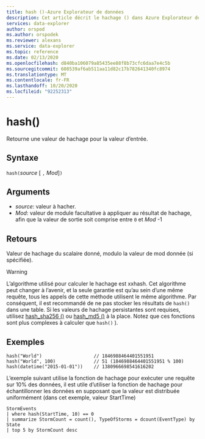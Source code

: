 ```yaml
---
title: hash ()-Azure Explorateur de données
description: Cet article décrit le hachage () dans Azure Explorateur de données.
services: data-explorer
author: orspod
ms.author: orspodek
ms.reviewer: alexans
ms.service: data-explorer
ms.topic: reference
ms.date: 02/13/2020
ms.openlocfilehash: d840ba106079a85435ee88f8b73cfc6daa7e4c5b
ms.sourcegitcommit: 608539af6ab511aa11d82c17b782641340fc8974
ms.translationtype: MT
ms.contentlocale: fr-FR
ms.lasthandoff: 10/20/2020
ms.locfileid: "92252313"
---
```

# <a name="hash"></a>hash()

Retourne une valeur de hachage pour la valeur d’entrée.

## <a name="syntax"></a>Syntaxe

`hash(`*source* [ `,` *Mod*]`)`

## <a name="arguments"></a>Arguments

* *source*: valeur à hacher.
* *Mod*: valeur de module facultative à appliquer au résultat de hachage, afin que la valeur de sortie soit comprise entre `0` et *Mod* -1

## <a name="returns"></a>Retours

Valeur de hachage du scalaire donné, modulo la valeur de mod donnée (si spécifiée).

> [!WARNING]
> L’algorithme utilisé pour calculer le hachage est xxhash.
> Cet algorithme peut changer à l’avenir, et la seule garantie est qu’au sein d’une même requête, tous les appels de cette méthode utilisent le même algorithme.
> Par conséquent, il est recommandé de ne pas stocker les résultats de `hash()` dans une table. Si les valeurs de hachage persistantes sont requises, utilisez [hash_sha256 ()](./sha256hashfunction.md) ou [hash_md5 ()](./md5hashfunction.md) à la place. Notez que ces fonctions sont plus complexes à calculer que `hash()` ).

## <a name="examples"></a>Exemples

```kusto
hash("World")                   // 1846988464401551951
hash("World", 100)              // 51 (1846988464401551951 % 100)
hash(datetime("2015-01-01"))    // 1380966698541616202
```

L’exemple suivant utilise la fonction de hachage pour exécuter une requête sur 10% des données, il est utile d’utiliser la fonction de hachage pour échantillonner les données en supposant que la valeur est distribuée uniformément (dans cet exemple, valeur StartTime)

<!-- csl: https://help.kusto.windows.net:443/Samples -->
```kusto
StormEvents 
| where hash(StartTime, 10) == 0
| summarize StormCount = count(), TypeOfStorms = dcount(EventType) by State 
| top 5 by StormCount desc
```
